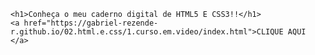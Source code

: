 

    <h1>Conheça o meu caderno digital de HTML5 E CSS3!!</h1>
    <a href="https://gabriel-rezende-r.github.io/02.html.e.css/1.curso.em.video/index.html">CLIQUE AQUI  </a>
    

    

    
    
 
